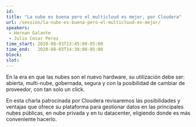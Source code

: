 ```yaml
---
id: 
title: "La nube es buena pero el multicloud es mejor, por Cloudera"
url: /session/la-nube-es-buena-pero-el-multicloud-es-mejor/
speakers:
 - Hernan Galante
 - Julio Cesar Perez
time_start: 2020-08-03T13:45:00-05:00
time_end:   2020-08-03T14:30:00-05:00
block: 
slot: 
---
```


En la era en que las nubes son el nuevo hardware, su utilización debe ser: abierta, multi-nube, gobernada, segura y con la posibilidad de cambiar de proveedor, con tan solo un click.

En esta charla patrocinada por Cloudera revisaremos las posibilidades y ventajas que ofrece su plataforma para gestionar datos en las principales nubes públicas, en nube privada y en tu datacenter, eligiendo donde es más conveniente hacerlo.